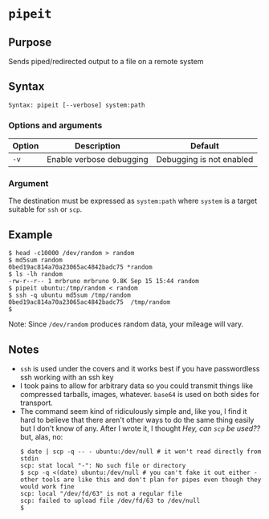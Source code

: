 # `pipeit`

## Purpose
Sends piped/redirected output to a file on a remote system

## Syntax
```
Syntax: pipeit [--verbose] system:path
```

### Options and arguments
| Option | Description | Default |
| ------ | ----------- | ------- |
|  `-v`  | Enable verbose debugging | Debugging is not enabled |

### Argument
The destination must be expressed as `system:path` where `system` is a target suitable for `ssh` or `scp`.

## Example

```
$ head -c10000 /dev/random > random
$ md5sum random
0bed19ac814a70a23065ac4842badc75 *random
$ ls -lh random
-rw-r--r-- 1 mrbruno mrbruno 9.8K Sep 15 15:44 random
$ pipeit ubuntu:/tmp/random < random
$ ssh -q ubuntu md5sum /tmp/random
0bed19ac814a70a23065ac4842badc75  /tmp/random
$
```
Note: Since `/dev/random` produces random data, your mileage will vary.

## Notes

- `ssh` is used under the covers and it works best if you have passwordless ssh working with an ssh key
- I took pains to allow for arbitrary data so you could transmit things like compressed tarballs, images, whatever.  `base64` is used on both sides for transport.
- The command seem kind of ridiculously simple and, like you, I find it hard to believe that there aren't other ways to do the same thing easily but I don't know of any.  After I wrote it, I
 thought _Hey, can `scp` be used??_ but, alas, no:
    ```
    $ date | scp -q -- - ubuntu:/dev/null # it won't read directly from stdin
    scp: stat local "-": No such file or directory
    $ scp -q <(date) ubuntu:/dev/null # you can't fake it out either - other tools are like this and don't plan for pipes even though they would work fine
    scp: local "/dev/fd/63" is not a regular file
    scp: failed to upload file /dev/fd/63 to /dev/null
    $
    ```
